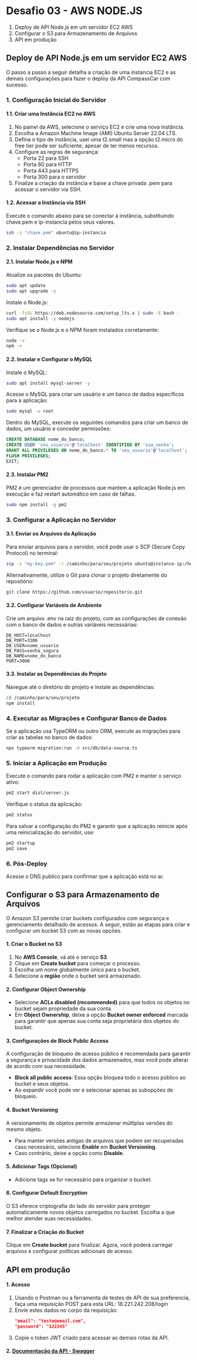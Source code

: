 # Desafio 03 - AWS NODE.JS
1. Deploy de API Node.js em um servidor EC2 AWS
2. Configurar o S3 para Armazenamento de Arquivos
3. API em produção

## Deploy de API Node.js em um servidor EC2 AWS
O passo a passo a seguir detalha a criação de uma instancia EC2 e as demais configurações para fazer o deploy da API CompassCar com sucesso.

### 1. Configuração Inicial do Servidor
#### 1.1. Criar uma Instância EC2 no AWS
1. No painel da AWS, selecione o serviço EC2 e crie uma nova instância.
2. Escolha a Amazon Machine Image (AMI) Ubuntu Server 22.04 LTS.
3. Defina o tipo de instância, usei uma t2.small mas a opção t2.micro do free tier pode ser suficiente, apesar de ter menos recursos.
4. Configure as regras de segurança:
    - Porta 22 para SSH
    - Porta 80 para HTTP 
    - Porta 443 para HTTPS 
    - Porta 300 para o servidor 
5. Finalize a criação da instância e baixe a chave privada .pem para acessar o servidor via SSH.

#### 1.2. Acessar a Instância via SSH
Execute o comando abaixo para se conectar à instância, substituindo chave.pem e ip-instancia pelos seus valores.
```bash
ssh -i "chave.pem" ubuntu@ip-instancia
```

### 2. Instalar Dependências no Servidor
#### 2.1. Instalar Node.js e NPM
Atualize os pacotes do Ubuntu:
```bash
sudo apt update
sudo apt upgrade -y
```
Instale o Node.js:
```bash
curl -fsSL https://deb.nodesource.com/setup_lts.x | sudo -E bash -
sudo apt install -y nodejs
```
Verifique se o Node.js e o NPM foram instalados corretamente:
```bash
node -v
npm -v
```

#### 2.2. Instalar e Configurar o MySQL
Instale o MySQL:
```bash
sudo apt install mysql-server -y
```
Acesse o MySQL para criar um usuário e um banco de dados específicos para a aplicação:
```bash
sudo mysql -u root
```
Dentro do MySQL, execute os seguintes comandos para criar um banco de dados, um usuário e conceder permissões:
```sql
CREATE DATABASE nome_do_banco;
CREATE USER 'seu_usuario'@'localhost' IDENTIFIED BY 'sua_senha';
GRANT ALL PRIVILEGES ON nome_do_banco.* TO 'seu_usuario'@'localhost';
FLUSH PRIVILEGES;
EXIT;
```

#### 2.3. Instalar PM2 
PM2 é um gerenciador de processos que mantem a aplicação Node.js em execução e faz restart automático em caso de falhas.
```bash
sudo npm install -g pm2
```

### 3. Configurar a Aplicação no Servidor

#### 3.1. Enviar os Arquivos da Aplicação
Para enviar arquivos para o servidor, você pode usar o SCP (Secure Copy Protocol) no terminal:
```bash
scp -i "my-key.pem" -r /caminho/para/seu/projeto ubuntu@instance-ip:/home/ubuntu/
```
Alternativamente, utilize o Git para clonar o projeto diretamente do repositório:
```bash
git clone https://github.com/usuario/repositorio.git
```

#### 3.2. Configurar Variáveis de Ambiente
Crie um arquivo .env na raiz do projeto, com as configurações de conexão com o banco de dados e outras variáveis necessárias:
```plaintext
DB_HOST=localhost
DB_PORT=3306
DB_USER=nome_usuario
DB_PASS=senha_segura
DB_NAME=nome_do_banco
PORT=3000
```

#### 3.3. Instalar as Dependências do Projeto
Navegue até o diretório do projeto e instale as dependências:
```bash
cd /caminho/para/seu/projeto
npm install
```

### 4. Executar as Migrações e Configurar Banco de Dados
Se a aplicação usa TypeORM ou outro ORM, execute as migrações para criar as tabelas no banco de dados:
```bash
npx typeorm migration:run -d src/db/data-source.ts
```

### 5. Iniciar a Aplicação em Produção
Execute o comando para rodar a aplicação com PM2 e manter o serviço ativo:
```bash
pm2 start dist/server.js 
```
Verifique o status da aplicação:
```bash
pm2 status
```
Para salvar a configuração do PM2 e garantir que a aplicação reinicie após uma reinicialização do servidor, use:
```bash
pm2 startup
pm2 save
```

### 6. Pós-Deploy
Acesse o DNS publico para confirmar que a aplicação está no ar.

## Configurar o S3 para Armazenamento de Arquivos
O Amazon S3 permite criar buckets configurados com segurança e gerenciamento detalhado de acessos. A seguir, estão as etapas para criar e configurar um bucket S3 com as novas opções.

#### 1. Criar o Bucket no S3
1. No **AWS Console**, vá até o serviço **S3**.
2. Clique em **Create bucket** para começar o processo.
3. Escolha um nome globalmente único para o bucket.
4. Selecione a **região** onde o bucket será armazenado.

#### 2. Configurar **Object Ownership**
- Selecione **ACLs disabled (recommended)** para que todos os objetos no bucket sejam propriedade da sua conta.
- Em **Object Ownership**, deixe a opção **Bucket owner enforced** marcada para garantir que apenas sua conta seja proprietária dos objetos do bucket.

#### 3. Configurações de **Block Public Access**
A configuração de bloqueio de acesso público é recomendada para garantir a segurança e privacidade dos dados armazenados, mas você pode alterar de acordo com sua necessidade.
- **Block all public access**: Essa opção bloquea todo o acesso público ao bucket e seus objetos.
- Ao expandir você pode ver e selecionar apenas as subopções de bloqueio.

#### 4. **Bucket Versioning**
A versionamento de objetos permite armazenar múltiplas versões do mesmo objeto.
- Para manter versões antigas de arquivos que podem ser recuperadas caso necessário, selecione **Enable** em **Bucket Versioning**.
- Caso contrário, deixe a opção como **Disable**.

#### 5. Adicionar **Tags** (Opcional)
- Adicione tags se for necessário para organizar o bucket.

#### 6. Configurar **Default Encryption**
O S3 oferece criptografia do lado do servidor para proteger automaticamente novos objetos carregados no bucket. Escolha a que melhor atender suas necessidades.

#### 7. Finalizar a Criação do Bucket
Clique em **Create bucket** para finalizar. Agora, você poderá carregar arquivos e configurar políticas adicionais de acesso.

## API em produção
#### 1. Acesso
1. Usando o Postman ou a ferramenta de testes de API de sua preferencia, faça uma requisição POST para esta URL: 18.221.242.208/login
2. Envie estes dados no corpo da requisição: 
    ```json
    "email": "teste@email.com",
    "password": "122345"
    ```
3. Copie o token JWT criado para acessar as demais rotas da API.

#### 2. [Documentação da API - Swagger](https://compasscar-files.s3.us-east-2.amazonaws.com/swagger.html)